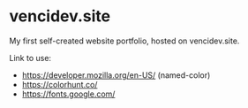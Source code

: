 # vencidev.site
My first self-created website portfolio, hosted on vencidev.site.

Link to use:
- https://developer.mozilla.org/en-US/ (named-color)
- https://colorhunt.co/
- https://fonts.google.com/
